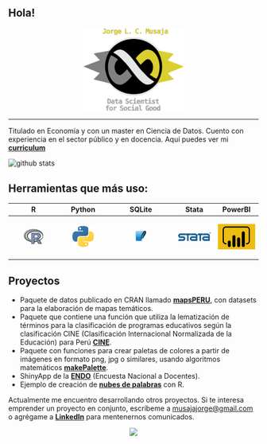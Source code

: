 
## Hola!

<p align="center">
    <img src="logos/item_infinito.png" width="40%">
</p>

---

Titulado en Economía y con un master en Ciencia de Datos. Cuento con experiencia en el sector público y en docencia. Aquí puedes ver mi **[curriculum](https://github.com/musajajorge/CV/raw/master/Curriculum.pdf)**

![github stats](https://github-readme-stats.vercel.app/api?username=musajajorge&show_icons=true&theme=react&hide=issues,contribs&hide_border=false&line_height=20&show_owner=true)

## Herramientas que más uso:  

|R|Python|SQLite|Stata|PowerBI|
|------------|------------|------------|------------|------------|
|<p align="center"><img src="logos/r_logo.png" width="45%"/></p>|<p align="center"><img src="logos/python_logo.png" width="50%"/></p>|<p align="center"><img src="logos/sqlite_logo.png" width="20%"/></p>|<p align="center"><img src="logos/stata_logo.png" width="250%"/></p>|<p align="center"><img src="logos/powerBI_logo.png" width="100%"/></p>|


## Proyectos

+ Paquete de datos publicado en CRAN llamado **[mapsPERU](https://github.com/musajajorge/mapsPERU/)**, con datasets para la elaboración de mapas temáticos.      
+ Paquete que contiene una función que utiliza la lematización de términos para la clasificación de programas educativos según la clasificación CINE (Clasificación Internacional Normalizada de la Educación) para Perú **[CINE](https://github.com/musajajorge/CINE/)**.    
+ Paquete con funciones para crear paletas de colores a partir de imágenes en formato png, jpg o similares, usando algoritmos matemáticos **[makePalette](https://github.com/musajajorge/makePalette/)**.       
+ ShinyApp de la **[ENDO](https://jorge-musaja.shinyapps.io/endo/)** (Encuesta Nacional a Docentes).  
+ Ejemplo de creación de **[nubes de palabras](https://rpubs.com/jorgemusaja/NubePalabras2/)** con R.  

Actualmente me encuentro desarrollando otros proyectos. Si te interesa emprender un proyecto en conjunto, escríbeme a [musajajorge@gmail.com](mailto:musajajorge@gmail.com) o agrégame a **[LinkedIn](https://www.linkedin.com/in/musajajorge/)** para mentenernos comunicados. 

<p align='center'>
  <a href="https://www.linkedin.com/in/musajajorge/">
   <img src="https://img.shields.io/badge/LinkedIn-0077B5?style=for-the-badge&logo=linkedin&logoColor=white">
  </a>   
</p>
